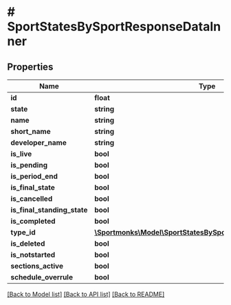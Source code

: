 # # SportStatesBySportResponseDataInner

## Properties

Name | Type | Description | Notes
------------ | ------------- | ------------- | -------------
**id** | **float** |  | [optional]
**state** | **string** |  | [optional]
**name** | **string** |  | [optional]
**short_name** | **string** |  | [optional]
**developer_name** | **string** |  | [optional]
**is_live** | **bool** |  | [optional]
**is_pending** | **bool** |  | [optional]
**is_period_end** | **bool** |  | [optional]
**is_final_state** | **bool** |  | [optional]
**is_cancelled** | **bool** |  | [optional]
**is_final_standing_state** | **bool** |  | [optional]
**is_completed** | **bool** |  | [optional]
**type_id** | [**\Sportmonks\Model\SportStatesBySportResponseDataInnerTypeId**](SportStatesBySportResponseDataInnerTypeId.md) |  | [optional]
**is_deleted** | **bool** |  | [optional]
**is_notstarted** | **bool** |  | [optional]
**sections_active** | **bool** |  | [optional]
**schedule_overrule** | **bool** |  | [optional]

[[Back to Model list]](../../README.md#models) [[Back to API list]](../../README.md#endpoints) [[Back to README]](../../README.md)
